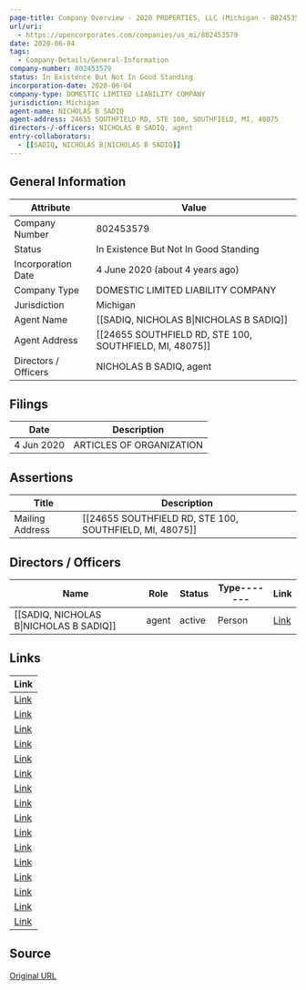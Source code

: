 ```yaml
---
page-title: Company Overview - 2020 PROPERTIES, LLC (Michigan - 802453579)
url/uri:
  - https://opencorporates.com/companies/us_mi/802453579
date: 2020-06-04
tags:
  - Company-Details/General-Information
company-number: 802453579
status: In Existence But Not In Good Standing
incorporation-date: 2020-06-04
company-type: DOMESTIC LIMITED LIABILITY COMPANY
jurisdiction: Michigan
agent-name: NICHOLAS B SADIQ
agent-address: 24655 SOUTHFIELD RD, STE 100, SOUTHFIELD, MI, 48075
directors-/-officers: NICHOLAS B SADIQ, agent
entry-collaborators:
  - [[SADIQ, NICHOLAS B|NICHOLAS B SADIQ]]
---
```


## General Information
| Attribute | Value |
|-----------|-------|
| Company Number | 802453579 |
| Status | In Existence But Not In Good Standing |
| Incorporation Date | 4 June 2020 (about 4 years ago) |
| Company Type | DOMESTIC LIMITED LIABILITY COMPANY |
| Jurisdiction | Michigan |
| Agent Name | [[SADIQ, NICHOLAS B\|NICHOLAS B SADIQ]] |
| Agent Address | [[24655 SOUTHFIELD RD, STE 100, SOUTHFIELD, MI, 48075]] |
| Directors / Officers | NICHOLAS B SADIQ, agent |

## Filings
| Date | Description |
|------|-------------|
| 4 Jun 2020 | ARTICLES OF ORGANIZATION| [Link](https://opencorporates.com/filings/1348823084) |

## Assertions
| Title | Description |
|-------|-------------|
| Mailing Address | [[24655 SOUTHFIELD RD, STE 100, SOUTHFIELD, MI, 48075]] |

## Directors / Officers
| Name                 | Role            | Status     | Type------- | Link |
|----------------------|-----------------|------------|-------------|------|
| [[SADIQ, NICHOLAS B\|NICHOLAS B SADIQ]] | agent           | active     | Person      | [Link](https://opencorporates.com/officers/782261901) |

## Links
| Link |
|------|
| [Link](/companies/us_id/0003949850) |
| [Link](/companies/us_az/23105501) |
| [Link](/companies/us_ms/1205055) |
| [Link](/companies/us_ct/1372602) |
| [Link](/companies/us_ny/5372992) |
| [Link](/companies/us_il/LLC_06171591) |
| [Link](https://cofs.lara.state.mi.us/SearchApi/Search/Search) |
| [Link](/companies/us_wv/504412) |
| [Link](/companies/us_nd/0000120065) |
| [Link](https://cofs.lara.state.mi.us/CorpWeb/CorpSearch/CorpSearchRedirector.aspx?Action=PDF&Path=CORP_DRIVE1/2020/0526/000000000/258272/220278083590.pdf) |
| [Link](/data/144459870) |
| [Link](https://opencorporates.com/companies/us_mi/802453579/filings) |
| [Link](/companies/us_co/20121479679) |
| [Link](/officers/782261901) |
| [Link](/filings/1348823084) |
| [Link](/companies/us_co/20051378479) |

## Source
[Original URL](https://opencorporates.com/companies/us_mi/802453579)
